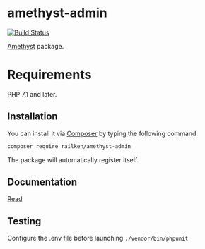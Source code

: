 # amethyst-admin

[![Build Status](https://travis-ci.org/railken/amethyst-admin.svg?branch=master)](https://travis-ci.org/railken/amethyst-admin)

[Amethyst](https://github.com/railken/amethyst) package.

# Requirements

PHP 7.1 and later.

## Installation

You can install it via [Composer](https://getcomposer.org/) by typing the following command:

```bash
composer require railken/amethyst-admin
```

The package will automatically register itself.

## Documentation

[Read](docs/index.md)

## Testing

Configure the .env file before launching `./vendor/bin/phpunit`
